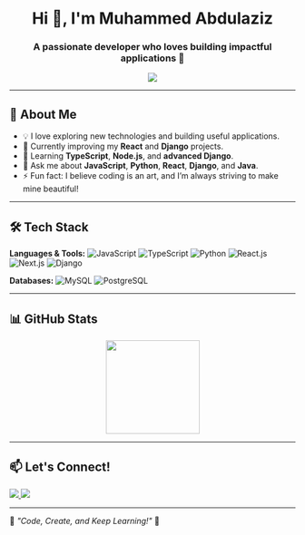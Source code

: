 <h1 align="center">Hi 👋, I'm Muhammed Abdulaziz</h1>
<h3 align="center">A passionate developer who loves building impactful applications 🚀</h3>

<p align="center">
  <img src="https://readme-typing-svg.herokuapp.com?color=4E89E2&lines=Full+Stack+Developer;Open+Source+Enthusiast;Lifelong+Learner;Building+Awesome+Projects!" />
</p>

---

## 🚀 About Me
- 💡 I love exploring new technologies and building useful applications.
- 🔭 Currently improving my **React** and **Django** projects.
- 🌱 Learning **TypeScript**, **Node.js**, and **advanced Django**.
- 💬 Ask me about **JavaScript**, **Python**, **React**, **Django**, and **Java**.
- ⚡ Fun fact: I believe coding is an art, and I’m always striving to make mine beautiful!

---

## 🛠️ Tech Stack

**Languages & Tools:**
![JavaScript](https://img.shields.io/badge/JavaScript-F7DF1E?style=for-the-badge&logo=javascript&logoColor=black)
![TypeScript](https://img.shields.io/badge/TypeScript-3178C6?style=for-the-badge&logo=typescript&logoColor=white)
![Python](https://img.shields.io/badge/Python-3776AB?style=for-the-badge&logo=python&logoColor=white)
![React.js](https://img.shields.io/badge/React.js-61DAFB?style=for-the-badge&logo=react&logoColor=black)
![Next.js](https://img.shields.io/badge/Next.js-000000?style=for-the-badge&logo=nextdotjs&logoColor=white)
![Django](https://img.shields.io/badge/Django-092E20?style=for-the-badge&logo=django&logoColor=green)

**Databases:**
![MySQL](https://img.shields.io/badge/MySQL-4479A1?style=for-the-badge&logo=mysql&logoColor=white)
![PostgreSQL](https://img.shields.io/badge/PostgreSQL-336791?style=for-the-badge&logo=postgresql&logoColor=white)

---

## 📊 GitHub Stats

<p align="center">
  <img src="https://github-readme-streak-stats.herokuapp.com/?user=Mamembeshir&theme=tokyonight" height="165" />
</p>

---

## 📫 Let's Connect!
<p>
  <a href="https://github.com/Mamembeshir">
    <img src="https://img.shields.io/badge/GitHub-100000?style=for-the-badge&logo=github&logoColor=white" />
  </a>
  <a href="mailto:your-email@example.com">
    <img src="https://img.shields.io/badge/Email-D14836?style=for-the-badge&logo=gmail&logoColor=white" />
  </a>
</p>

---

🚀 *"Code, Create, and Keep Learning!"* 🚀
